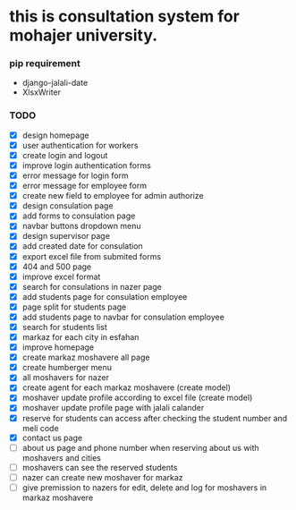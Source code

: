 # this is consultation system for mohajer university.

### pip requirement
- django-jalali-date
- XlsxWriter

### TODO
- [X] design homepage
- [X] user authentication for workers
- [X] create login and logout
- [X] improve login authentication forms
- [X] error message for login form
- [X] error message for employee form
- [X] create new field to employee for admin authorize
- [X] design consulation page
- [X] add forms to consulation page
- [X] navbar buttons dropdown menu
- [X] design supervisor page
- [X] add created date for consulation
- [X] export excel file from submited forms
- [X] 404 and 500 page
- [X] improve excel format
- [X] search for consulations in nazer page
- [X] add students page for consulation employee
- [X] page split for students page
- [X] add students page to navbar for consulation employee
- [X] search for students list
- [X] markaz for each city in esfahan
- [X] improve homepage
- [X] create markaz moshavere all page
- [X] create humberger menu
- [X] all moshavers for nazer
- [X] create agent for each markaz moshavere (create model)
- [X] moshaver update profile according to excel file (create model)
- [X] moshaver update profile page with jalali calander
- [X] reserve for students can access after checking the student number and meli code
- [X] contact us page
- [ ] about us page and phone number when reserving about us with moshavers and cities
- [ ] moshavers can see the reserved students
- [ ] nazer can create new moshaver for markaz
- [ ] give premission to nazers for edit, delete and log for moshavers in markaz moshavere
